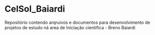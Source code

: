 # CelSol_Baiardi

Repositório contendo arqruivos e documentos para desenvolvimento de projetos de estudo ná area de Iniciação científica - Breno Baiardi
